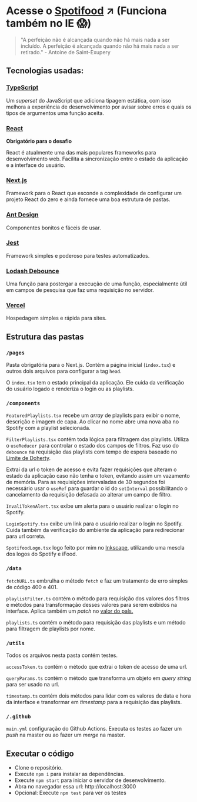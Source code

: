 # Acesse o [Spotifood](https://spotifood.douglasselias.vercel.app) ↗ (Funciona também no IE 😱)

> "A perfeição não é alcançada quando não há mais nada a ser incluído. A perfeição é alcançada quando não há mais nada a ser retirado." - Antoine de Saint-Exupery

## Tecnologias usadas:

### [TypeScript](https://www.typescriptlang.org)

Um _superset_ do JavaScript que adiciona tipagem estática, com isso melhora a experiência de desenvolvimento por avisar sobre erros e quais os tipos de argumentos uma função aceita.

### [React](https://reactjs.org)

**Obrigatório para o desafio**

React é atualmente uma das mais populares frameworks para desenvolvimento web. Facilita a sincronização entre o estado da aplicação e a interface do usuário.

### [Next.js](https://nextjs.org)

Framework para o React que esconde a complexidade de configurar um projeto React do zero e ainda fornece uma boa estrutura de pastas.

### [Ant Design](https://ant.design)

Componentes bonitos e fáceis de usar.

### [Jest](https://jestjs.io)

Framework simples e poderoso para testes automatizados.

### [Lodash Debounce](https://lodash.com/docs/4.17.15#debounce)

Uma função para postergar a execução de uma função, especialmente útil em campos de pesquisa que faz uma requisição no servidor.

### [Vercel](https://vercel.com)

Hospedagem simples e rápida para sites.

## Estrutura das pastas

### `/pages`

Pasta obrigatória para o Next.js. Contém a página inicial (`index.tsx`) e outros dois arquivos para configurar a tag `head`.

O `index.tsx` tem o estado principal da aplicação. Ele cuida da verificação do usuário logado e renderiza o login ou as playlists.

### `/components`

`FeaturedPlaylists.tsx` recebe um _array_ de playlists para exibir o nome, descrição e imagem de capa. Ao clicar no nome abre uma nova aba no Spotify com a playlist selecionada.

`FilterPlaylists.tsx` contém toda lógica para filtragem das playlists. Utiliza o `useReducer` para controlar o estado dos campos de filtros.
Faz uso do `debounce` na requisição das playlists com tempo de espera baseado no [Limite de Doherty](https://lawsofux.com/doherty-threshold).

Extrai da url o token de acesso e evita fazer requisições que alteram o estado da aplicação caso não tenha o token, evitando assim um vazamento de memória. Para as requisições intervaladas de 30 segundos foi necessário usar o `useRef` para guardar o id do `setInterval` possibilitando o cancelamento da requisição defasada ao alterar um campo de filtro.

`InvaliTokenAlert.tsx` exibe um alerta para o usuário realizar o login no Spotify.

`LoginSpotify.tsx` exibe um link para o usuário realizar o login no Spotify. Cuida também da verificação do ambiente da aplicação para redirecionar para url correta.

`SpotifoodLogo.tsx` logo feito por mim no [Inkscape](https://inkscape.org), utilizando uma mescla dos logos do Spotify e iFood.

### `/data`

`fetchURL.ts` embrulha o método `fetch` e faz um tratamento de erro simples de código 400 e 401.

`playlistFilter.ts` contém o método para requisição dos valores dos filtros e métodos para transformação desses valores para serem exibidos na interface. Aplica também um _patch_ no [valor do país.](https://github.com/ifood/ifood-frontend-test/issues/18)

`playlists.ts` contém o método para requisição das playlists e um método para filtragem de playlists por nome.

### `/utils`

Todos os arquivos nesta pasta contém testes.

`accessToken.ts` contém o método que extrai o token de acesso de uma url.

`queryParams.ts` contém o método que transforma um objeto em _query string_ para ser usado na url.

`timestamp.ts` contém dois métodos para lidar com os valores de data e hora da interface e transformar em _timestamp_ para a requisição das playlists.

### `/.github`

`main.yml` configuração do Github Actions. Executa os testes ao fazer um _push_ na master ou ao fazer um _merge_ na master.

## Executar o código

- Clone o repositório.
- Execute `npm i` para instalar as dependências.
- Execute `npm start` para iniciar o servidor de desenvolvimento.
- Abra no navegador essa url: http://localhost:3000
- Opcional: Execute `npm test` para ver os testes
